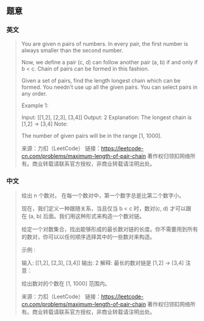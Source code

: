 ## 题意

### 英文

> You are given n pairs of numbers. In every pair, the first number is always smaller than the second number.
> 
> Now, we define a pair (c, d) can follow another pair (a, b) if and only if b < c. Chain of pairs can be formed in this fashion.
> 
> Given a set of pairs, find the length longest chain which can be formed. You needn't use up all the given pairs. You can select pairs in any order.
> 
> Example 1:
> 
> Input: [[1,2], [2,3], [3,4]]
> Output: 2
> Explanation: The longest chain is [1,2] -> [3,4]
> Note:
> 
> The number of given pairs will be in the range [1, 1000].
> 
> 来源：力扣（LeetCode）
> 链接：https://leetcode-cn.com/problems/maximum-length-of-pair-chain
> 著作权归领扣网络所有。商业转载请联系官方授权，非商业转载请注明出处。

### 中文

> 给出 n 个数对。 在每一个数对中，第一个数字总是比第二个数字小。
> 
> 现在，我们定义一种跟随关系，当且仅当 b < c 时，数对(c, d) 才可以跟在 (a, b) 后面。我们用这种形式来构造一个数对链。
> 
> 给定一个对数集合，找出能够形成的最长数对链的长度。你不需要用到所有的数对，你可以以任何顺序选择其中的一些数对来构造。
> 
> 示例 :
> 
> 输入: [[1,2], [2,3], [3,4]]
> 输出: 2
> 解释: 最长的数对链是 [1,2] -> [3,4]
> 注意：
> 
> 给出数对的个数在 [1, 1000] 范围内。
> 
> 来源：力扣（LeetCode）
> 链接：https://leetcode-cn.com/problems/maximum-length-of-pair-chain
> 著作权归领扣网络所有。商业转载请联系官方授权，非商业转载请注明出处。
